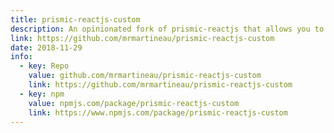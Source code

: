 ```yaml
---
title: prismic-reactjs-custom
description: An opinionated fork of prismic-reactjs that allows you to use custom React components instead of standard HTML tags
link: https://github.com/mrmartineau/prismic-reactjs-custom
date: 2018-11-29
info:
  - key: Repo
    value: github.com/mrmartineau/prismic-reactjs-custom
    link: https://github.com/mrmartineau/prismic-reactjs-custom
  - key: npm
    value: npmjs.com/package/prismic-reactjs-custom
    link: https://www.npmjs.com/package/prismic-reactjs-custom
---
```

